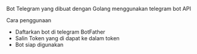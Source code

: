 Bot Telegram yang dibuat dengan Golang menggunakan telegram bot API

Cara penggunaan
- Daftarkan bot di telegram BotFather
- Salin Token yang di dapat ke dalam token
- Bot siap digunakan
